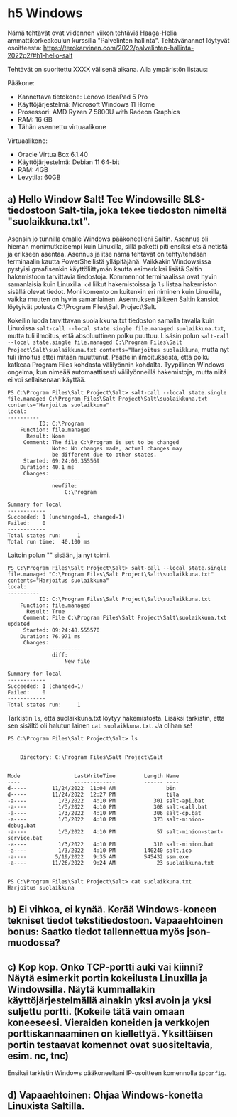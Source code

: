 # h5 Windows

Nämä tehtävät ovat viidennen viikon tehtäviä Haaga-Helia ammattikorkeakoulun kurssilla "Palvelinten hallinta". Tehtävänannot löytyvät osoitteesta: https://terokarvinen.com/2022/palvelinten-hallinta-2022p2/#h1-hello-salt

Tehtävät on suoritettu XXXX välisenä aikana. Alla ympäristön listaus:

Pääkone:

- Kannettava tietokone: Lenovo IdeaPad 5 Pro
- Käyttöjärjestelmä: Microsoft Windows 11 Home
- Prosessori: AMD Ryzen 7 5800U with Radeon Graphics
- RAM: 16 GB
- Tähän asennettu virtuaalikone

Virtuaalikone:

- Oracle VirtualBox 6.1.40
- Käyttöjärjestelmä: Debian 11 64-bit
- RAM: 4GB
- Levytila: 60GB

## a) Hello Window Salt! Tee Windowsille SLS-tiedostoon Salt-tila, joka tekee tiedoston nimeltä "suolaikkuna.txt".

Asensin jo tunnilla omalle Windows pääkoneelleni Saltin. Asennus oli hieman monimutkaisempi kuin Linuxilla, sillä paketti piti ensiksi etsiä netistä ja erikseen asentaa. 
Asennus ja itse nämä tehtävät on tehty/tehdään terminaalin kautta PowerShellistä ylläpitäjänä. Vaikkakin Windowsissa pystyisi graafisenkin käyttöliittymän kautta esimerkiksi lisätä Saltin hakemistoon tarvittavia tiedostoja.
Kommennot terminaalissa ovat hyvin samanlaisia kuin Linuxilla. `cd` liikut hakemistoissa ja `ls` listaa hakemiston sisällä olevat tiedot. Moni komento on kuitenkin eri niminen
kuin Linuxilla, vaikka muuten on hyvin samanlainen. Asennuksen jälkeen Saltin kansiot löytyivät polusta C:\Program Files\Salt Project\Salt. 

Kokeilin luoda tarvittavan suolaikkuna.txt tiedoston samalla tavalla kuin Linuxissa `salt-call --local state.single file.managed suolaikkuna.txt`, mutta tuli ilmoitus, että absoluuttinen polku puuttuu.
Lisäsin polun `salt-call --local state.single file.managed C:\Program Files\Salt Project\Salt\suolaikkuna.txt contents="Harjoitus suolaikkuna`, mutta nyt tuli ilmoitus ettei mitään muuttunut.
Päättelin ilmoituksesta, että polku katkeaa Program Files kohdasta välilyönnin kohdalta. Tyypillinen Windows ongelma, kun nimeää automaattisesti välilyönneillä hakemistoja, mutta niitä ei voi sellaisenaan käyttää.

    PS C:\Program Files\Salt Project\Salt> salt-call --local state.single file.managed C:\Program Files\Salt Project\Salt\suolaikkuna.txt contents="Harjoitus suolaikkuna"
    local:
    ----------
              ID: C:\Program
        Function: file.managed
          Result: None
         Comment: The file C:\Program is set to be changed
                  Note: No changes made, actual changes may
                  be different due to other states.
         Started: 09:24:06.355569
        Duration: 40.1 ms
         Changes:
                  ----------
                  newfile:
                      C:\Program

    Summary for local
    ------------
    Succeeded: 1 (unchanged=1, changed=1)
    Failed:    0
    ------------
    Total states run:     1
    Total run time:  40.100 ms

Laitoin polun "" sisään, ja nyt toimi. 

    PS C:\Program Files\Salt Project\Salt> salt-call --local state.single file.managed "C:\Program Files\Salt Project\Salt\suolaikkuna.txt" contents="Harjoitus suolaikkuna"
    local:
    ----------
              ID: C:\Program Files\Salt Project\Salt\suolaikkuna.txt
        Function: file.managed
          Result: True
         Comment: File C:\Program Files\Salt Project\Salt\suolaikkuna.txt updated
         Started: 09:24:48.555570
        Duration: 76.971 ms
         Changes:
                  ----------
                  diff:
                      New file

    Summary for local
    ------------
    Succeeded: 1 (changed=1)
    Failed:    0
    ------------
    Total states run:     1
    
Tarkistin `ls`, että suolaikkuna.txt löytyy hakemistosta. Lisäksi tarkistin, että sen sisältö oli halutun lainen `cat suolaikkuna.txt`. Ja olihan se!

    PS C:\Program Files\Salt Project\Salt> ls


        Directory: C:\Program Files\Salt Project\Salt


    Mode                 LastWriteTime         Length Name
    ----                 -------------         ------ ----
    d-----        11/24/2022  11:04 AM                bin
    d-----        11/24/2022  12:27 PM                tila
    -a----          1/3/2022   4:10 PM            301 salt-api.bat
    -a----          1/3/2022   4:10 PM            308 salt-call.bat
    -a----          1/3/2022   4:10 PM            306 salt-cp.bat
    -a----          1/3/2022   4:10 PM            373 salt-minion-debug.bat
    -a----          1/3/2022   4:10 PM             57 salt-minion-start-service.bat
    -a----          1/3/2022   4:10 PM            310 salt-minion.bat
    -a----          1/3/2022   4:10 PM         140240 salt.ico
    -a----         5/19/2022   9:35 AM         545432 ssm.exe
    -a----        11/26/2022   9:24 AM             23 suolaikkuna.txt


    PS C:\Program Files\Salt Project\Salt> cat suolaikkuna.txt
    Harjoitus suolaikkuna

## b) Ei vihkoa, ei kynää. Kerää Windows-koneen tekniset tiedot tekstitiedostoon. Vapaaehtoinen bonus: Saatko tiedot tallennettua myös json-muodossa?

## c) Kop kop. Onko TCP-portti auki vai kiinni? Näytä esimerkit portin kokeilusta Linuxilla ja Windowsilla. Näytä kummallakin käyttöjärjestelmällä ainakin yksi avoin ja yksi suljettu portti. (Kokeile tätä vain omaan koneeseesi. Vieraiden koneiden ja verkkojen porttiskannaaminen on kiellettyä. Yksittäisen portin testaavat komennot ovat suositeltavia, esim. nc, tnc)

Ensiksi tarkistin Windows pääkoneeltani IP-osoitteen komennolla `ipconfig`. 

## d) Vapaaehtoinen: Ohjaa Windows-konetta Linuxista Saltilla.
